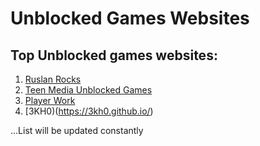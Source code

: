# Unblocked Games Websites

## Top Unblocked games websites:

1. [Ruslan Rocks](https://ruslan.rocks)
2. [Teen Media Unblocked Games](https://teen.media/unblocked-games)
3. [Player Work](https://player.work)
4. [3KH0)(https://3kh0.github.io/)

...List will be updated constantly

